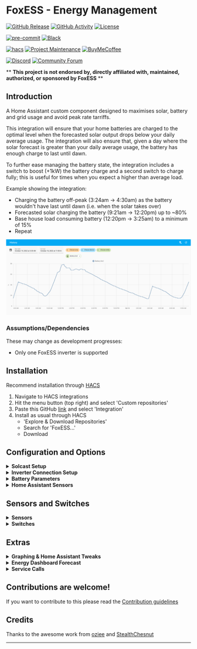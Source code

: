 # FoxESS - Energy Management

[![GitHub Release][releases-shield]][releases]
[![GitHub Activity][commits-shield]][commits]
[![License][license-shield]](LICENSE)

[![pre-commit][pre-commit-shield]][pre-commit]
[![Black][black-shield]][black]

[![hacs][hacsbadge]][hacs]
[![Project Maintenance][maintenance-shield]][user_profile]
[![BuyMeCoffee][buymecoffeebadge]][buymecoffee]

[![Discord][discord-shield]][discord]
[![Community Forum][forum-shield]][forum]

\*\* **This project is not endorsed by, directly affiliated with, maintained, authorized, or sponsored by FoxESS** \*\*

## Introduction

A Home Assistant custom component designed to maximises solar, battery and grid usage and avoid peak rate tarriffs.

This integration will ensure that your home batteries are charged to the optimal level when the forecasted solar output drops below your daily average usage. The integration will also ensure that, given a day where the solar forecast is greater than your daily average usage, the battery has enough charge to last until dawn.

To further ease managing the battery state, the integration includes a switch to boost (+1kW) the battery charge and a second switch to charge fully; this is useful for times when you expect a higher than average load.

Example showing the integration:

- Charging the battery off-peak (3:24am -> 4:30am) as the battery wouldn't have last until dawn (i.e. when the solar takes over)
- Forecasted solar charging the battery (9:21am -> 12:20pm) up to ~80%
- Base house load consuming battery (12:20pm -> 3:25am) to a minimum of 15%
- Repeat

![Example](images/example.png)

### Assumptions/Dependencies

These may change as development progresses:

- Only one FoxESS inverter is supported

## Installation

Recommend installation through [HACS][hacs]

1. Navigate to HACS integrations
2. Hit the menu button (top right) and select 'Custom repositories'
3. Paste this GitHub [link][foxess_em] and select 'Integration'
4. Install as usual through HACS
   - 'Explore & Download Repositories'
   - Search for 'FoxESS...'
   - Download

## Configuration and Options

<details>
    <summary><b>Solcast Setup</b></summary></p>

- **API Key**: API Key from Solcast Toolkit

![Solcast Setup](images/config-step-1.png)

</details>

<details>
    <summary><b>Inverter Connection Setup</b></summary></p>

Choose from one of the following options:

![Inverter](images/config-step-2.png)

<b>Modbus TCP (Only compatible with RTU -> TCP devices, not direct LAN)</b>

- **Modbus Host**: IP Adddress of your Modbus (i.e. W610) host
- **Modbus Port**: Port number (default 502)
- **Modbus Slave**: Slave ID (default 247)

![TCP](images/config-step-2-tcp.png)

<b>Modbus Serial</b>

- **Modbus Host**: Path to your USB host (default /dev/ttyUSB0)
- **Modbus Slave**: Slave ID (default 247)

![SERIAL](images/config-step-2-serial.png)

<b>FoxESS Cloud</b>

- **Username**: Username from FoxESS Cloud
- **Password**: Password from FoxESS Cloud

![FOX](images/config-step-2-fox.png)

</details>

<details>
    <summary><b>Battery Parameters</b></summary></p>

Enter your desired battery parameters:

- **Eco Start Time**: Start time of your off-peak period (i.e. 00:30 on Octopus Go)
- **Eco End Time**: End time of your off-peak period (i.e. 4:30 on Octopus Go)
- **Dawn Buffer**: As forecasts and usage patterns can change, leave a buffer to ensure the battery doesn't get too close to empty
- **Day Buffer**: As above, but for the day
- **Battery Capacity**: Capacity of battery in kWh
- **Minimum SoC**: Minimum State of Charge as set in the FoxESS App

If using Modbus connection:

- **Charge Rate**: Nominal charge rate in A - for a 3.6kw inverter this should be ~18A
- **Battery Volts**: Nominal battery voltage in V - i.e. 4 x HV2600 is ~220V

![Battery Params](images/config-step-3.png)

</details>

<details>
    <summary><b>Home Assistant Sensors</b></summary></p>

- **Battery SoC**: Battery State of Charge sensor - must be an integer %
- **House Power**: House load power - must be kW
- **Aux Power**: Aux sensors to remove from the house power, i.e. an Eddi, Zappi charger etc. which will skew the base house load calculations - must be W

![HA Sensors](images/config-step-4.png)

</details>

## Sensors and Switches

<details>
    <summary><b>Sensors</b></summary></p>

Description of sensors:

Notes:

- all capacity values are forward looking to the next period once past the eco-start time</br>

| Sensor                       | Description                                                                            | Attributes                                                                  |
| ---------------------------- | -------------------------------------------------------------------------------------- | --------------------------------------------------------------------------- |
| Capacity: Battery Empty Time | Forecasted time battery will be depleted (Unknown if battery is empty)                 |                                                                             |
| Capacity: Charge Needed      | Charge needed for the next off-peak period                                             | Dawn charge needed </br> Day charge needed </br> Min SoC                    |
| Capacity: Eco Start          | Forecasted battery capacity at the start of the off-peak period                        |                                                                             |
| Capacity: Next Dawn Time     | Forecasted next dawn time (i.e. solar output > house load)                             |                                                                             |
| Capacity: Peak Grid Export   | Forecasted solar export to grid until the next off-peak period                         |                                                                             |
| Capacity: Peak Grid Import   | Forecasted import from grid until the next off-peak period                             |                                                                             |
| Forecast: API Count          | Number of hits against the Solcast API                                                 |                                                                             |
| Forecast: Today              | Forecasted solar output for today                                                      |                                                                             |
| Forecast: Today Remaining    | Forecasted solar output remaining (resampled to 1Min for continual updates)            |                                                                             |
| Forecast: Tomorrow           | Forecasted solar output for tomorrow                                                   |                                                                             |
| Last Update                  | Last update time                                                                       | Battery last update</br> Forecast last update</br> Average last update</br> |
| Load: Daily                  | Total load, averaged over the last 2 complete days                                     |                                                                             |
| Load: Peak                   | Peak only load (i.e. outside of the Go period), averaged over the last 2 complete days |                                                                             |
| FoxESS EM: Schedule          | Entity to persist the schedule                                                         | Schedule stored as JSON                                                     |
| FoxESS EM: Raw Data          | Entity to persist the the raw data for graphing purposes                               | Raw data stored as JSON - disabled by default                               |

</details>

<details>
    <summary><b>Switches</b></summary></p>

Description of switches:

| Switch                              | Description                                                                                                                              |
| ----------------------------------- | ---------------------------------------------------------------------------------------------------------------------------------------- |
| Boost Charge (+1kW)                 | Adds 1kW to the charge needed sensor. Resets after the charge period.                                                                    |
| Disable Auto Charge                 | Prevents the integration from changing FoxESS settings to auto-charge or setting Min-SoC                                                 |
| Full Charge                         | Fully charges the battery during off-peak. Resets after the charge period.                                                               |
| Custom Charge Profile (Modbus Only) | Uses a custom charge profile which reduces charge current to meet the desired SoC and further ramps when > 90% SoC to aid with balancing |

</details>

## Extras

<details>
    <summary><b>Graphing & Home Assistant Tweaks</b></summary>

<b>Important! Before following this guide add the following to your configuration.yaml to prevent the HA database becoming bloated</b>

```
recorder:
  exclude:
    entities:
      - sensor.foxess_em_raw_data
      - sensor.foxess_em_forecast
```

- Enable the FoxESS Raw Data entity from the entity settings:

![Service](images/raw-data-entity.png)</p>

- Install Apex Charts from HACS
- Use the templated example in the /apex-example folder

![Raw Data Graph](images/raw-data-graph.png)</p>

Dashed = predicted / Solid = actual</br>
Battery = blue / Load = pink / Solar = orange / Grid = green

</details>

<details>
    <summary><b>Energy Dashboard Forecast</b></summary>

![Energy Dash Setup](images/energy-dashboard-config.png)</p>
![Energy Dash](images/energy-dashboard.png)

</details>

<details>
    <summary><b>Service Calls</b></summary>

- Start force charge now
- Start force charge at off-peak
- Stop force charge

![Service](images/service.png)</p>

</details>

## Contributions are welcome!

If you want to contribute to this please read the [Contribution guidelines](CONTRIBUTING.md)

## Credits

Thanks to the awesome work from [oziee][ha_solcast] and [StealthChesnut][ha_modbus]

---

[black]: https://github.com/psf/black
[black-shield]: https://img.shields.io/badge/code%20style-black-000000.svg?style=for-the-badge
[buymecoffee]: https://www.buymeacoffee.com/nathanmarlor
[buymecoffeebadge]: https://img.shields.io/badge/buy%20me%20a%20coffee-donate-yellow.svg?style=for-the-badge
[commits-shield]: https://img.shields.io/github/commit-activity/y/nathanmarlor/foxess_em.svg?style=for-the-badge
[commits]: https://github.com/nathanmarlor/foxess_em/commits/main
[hacs]: https://hacs.xyz
[hacsbadge]: https://img.shields.io/badge/HACS-Custom-orange.svg?style=for-the-badge
[discord]: https://discord.gg/Qa5fW2R
[discord-shield]: https://img.shields.io/discord/330944238910963714.svg?style=for-the-badge
[foxessimg]: https://github.com/home-assistant/brands/raw/master/custom_integrations/foxess/logo.png
[foxess_em]: https://github.com/nathanmarlor/foxess_em
[forum-shield]: https://img.shields.io/badge/community-forum-brightgreen.svg?style=for-the-badge
[forum]: https://community.home-assistant.io/
[license-shield]: https://img.shields.io/github/license/nathanmarlor/foxess_em.svg?style=for-the-badge
[maintenance-shield]: https://img.shields.io/badge/maintainer-%40nathanmarlor-blue.svg?style=for-the-badge
[pre-commit]: https://github.com/pre-commit/pre-commit
[pre-commit-shield]: https://img.shields.io/badge/pre--commit-enabled-brightgreen?style=for-the-badge
[releases-shield]: https://img.shields.io/github/release/nathanmarlor/foxess_em.svg?style=for-the-badge
[releases]: https://github.com/nathanmarlor/foxess_em/releases
[user_profile]: https://github.com/nathanmarlor
[ha_modbus]: https://github.com/StealthChesnut/HA-FoxESS-Modbus
[ha_solcast]: https://github.com/oziee/ha-solcast-solar
